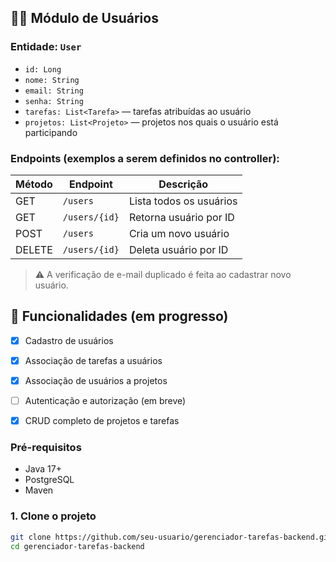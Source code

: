 
## 🧑‍💼 Módulo de Usuários

### Entidade: `User`
- `id: Long`
- `nome: String`
- `email: String`
- `senha: String`
- `tarefas: List<Tarefa>` — tarefas atribuídas ao usuário
- `projetos: List<Projeto>` — projetos nos quais o usuário está participando

### Endpoints (exemplos a serem definidos no controller):

| Método | Endpoint        | Descrição                   |
|--------|------------------|-----------------------------|
| GET    | `/users`         | Lista todos os usuários     |
| GET    | `/users/{id}`    | Retorna usuário por ID      |
| POST   | `/users`         | Cria um novo usuário        |
| DELETE | `/users/{id}`    | Deleta usuário por ID       |

> ⚠️ A verificação de e-mail duplicado é feita ao cadastrar novo usuário.

## 📌 Funcionalidades (em progresso)

- [x] Cadastro de usuários
- [x] Associação de tarefas a usuários
- [x] Associação de usuários a projetos
- [ ] Autenticação e autorização (em breve)
- [x] CRUD completo de projetos e tarefas


### Pré-requisitos
- Java 17+
- PostgreSQL
- Maven

### 1. Clone o projeto

```bash
git clone https://github.com/seu-usuario/gerenciador-tarefas-backend.git
cd gerenciador-tarefas-backend
